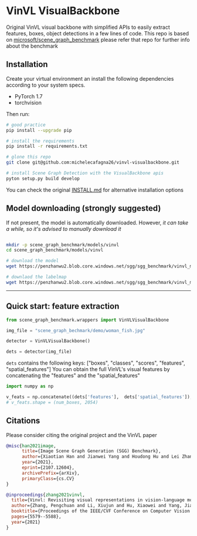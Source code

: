 # VinVL VisualBackbone

Original VinVL visual backbone with simplified APIs to easily extract features, boxes, object detections in a few lines of code.
This repo is based on [microsoft/scene_graph_benchmark](https://github.com/microsoft/scene_graph_benchmark) please refer that repo for further info about the benchmark

## Installation

Create your virtual environment an install the following dependencies according to your system specs.
- PyTorch 1.7
- torchvision

Then run:
```bash
# good practice
pip install --upgrade pip

# install the requirements
pip install -r requirements.txt

# glone this repo
git clone git@github.com:michelecafagna26/vinvl-visualbackbone.git

# install Scene Graph Detection with the VisualBackbone apis
pyton setup.py build develop
```
You can check the original [INSTALL.md](INSTALL.md) for alternative installation options

## Model downloading (strongly suggested)

If not present, the model is automatically downloaded. However, *it can take a while, so it's advised to manually download it*
```bash

mkdir -p scene_graph_benchmark/models/vinvl
cd scene_graph_benchmark/models/vinvl

# download the model
wget https://penzhanwu2.blob.core.windows.net/sgg/sgg_benchmark/vinvl_model_zoo/vinvl_vg_x152c4.pth

# downlaod the labelmap
wget https://penzhanwu2.blob.core.windows.net/sgg/sgg_benchmark/vinvl_model_zoo/VG-SGG-dicts-vgoi6-clipped.json
```
----
## Quick start: feature extraction

```python
from scene_graph_benchmark.wrappers import VinVLVisualBackbone

img_file = "scene_graph_bechmark/demo/woman_fish.jpg"

detector = VinVLVisualBackbone()

dets = detector(img_file)

```
`dets` contains the following keys: ["boxes", "classes", "scores", "features", "spatial_features"]
You can obtain the full VinVL's visual features by concatenating the "features" and the "spatial_features"

```python
import numpy as np

v_feats = np.concatenate((dets['features'],  dets['spatial_features']), axis=1)
# v_feats.shape = (num_boxes, 2054)
```
## Citations
Please consider citing the original project and the VinVL paper
```BibTeX
@misc{han2021image,
      title={Image Scene Graph Generation (SGG) Benchmark}, 
      author={Xiaotian Han and Jianwei Yang and Houdong Hu and Lei Zhang and Jianfeng Gao and Pengchuan Zhang},
      year={2021},
      eprint={2107.12604},
      archivePrefix={arXiv},
      primaryClass={cs.CV}
}

@inproceedings{zhang2021vinvl,
  title={Vinvl: Revisiting visual representations in vision-language models},
  author={Zhang, Pengchuan and Li, Xiujun and Hu, Xiaowei and Yang, Jianwei and Zhang, Lei and Wang, Lijuan and Choi, Yejin and Gao, Jianfeng},
  booktitle={Proceedings of the IEEE/CVF Conference on Computer Vision and Pattern Recognition},
  pages={5579--5588},
  year={2021}
}
```
